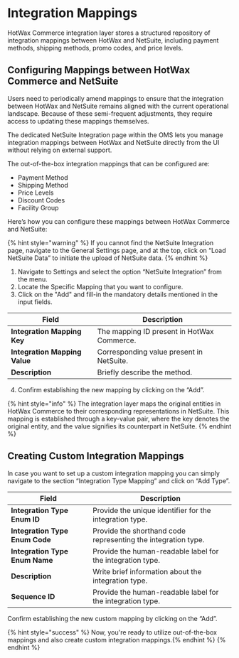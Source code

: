 # Integration Mappings

HotWax Commerce integration layer stores a structured repository of integration mappings between HotWax and NetSuite, including payment methods, shipping methods, promo codes, and price levels.

## Configuring Mappings between HotWax Commerce and NetSuite

Users need to periodically amend mappings to ensure that the integration between HotWax and NetSuite remains aligned with the current operational landscape. Because of these semi-frequent adjustments, they require access to updating these mappings themselves.

The dedicated NetSuite Integration page within the OMS lets you manage integration mappings between HotWax and NetSuite directly from the UI without relying on external support.

The out-of-the-box integration mappings that can be configured are:

- Payment Method
- Shipping Method
- Price Levels
- Discount Codes
- Facility Group

Here’s how you can configure these mappings between HotWax Commerce and NetSuite:

{% hint style="warning" %}
If you cannot find the NetSuite Integration page, navigate to the General Settings page, and at the top, click on “Load NetSuite Data” to initiate the upload of NetSuite data.
{% endhint %}

1. Navigate to Settings and select the option “NetSuite Integration” from the menu.
2. Locate the Specific Mapping that you want to configure.
3. Click on the "Add" and fill-in the mandatory details mentioned in the input fields.

| Field                   | Description                                      |
|-------------------------|--------------------------------------------------|
| **Integration Mapping Key**     | The mapping ID present in HotWax Commerce.       |
| **Integration Mapping Value**   | Corresponding value present in NetSuite.         |
| **Description**                | Briefly describe the method.                     |

4. Confirm establishing the new mapping by clicking on the “Add”.

{% hint style="info" %}
The integration layer maps the original entities in HotWax Commerce to their corresponding representations in NetSuite. This mapping is established through a key-value pair, where the key denotes the original entity, and the value signifies its counterpart in NetSuite.
{% endhint %}

## Creating Custom Integration Mappings

In case you want to set up a custom integration mapping you can simply navigate to the section “Integration Type Mapping” and click on “Add Type”.

| Field                          | Description                                                |
|--------------------------------|------------------------------------------------------------|
| **Integration Type Enum ID**    | Provide the unique identifier for the integration type.    |
| **Integration Type Enum Code**  | Provide the shorthand code representing the integration type. |
| **Integration Type Enum Name**  | Provide the human-readable label for the integration type.  |
| **Description**                 | Write brief information about the integration type.         |
| **Sequence ID**                 | Provide the human-readable label for the integration type.  |

Confirm establishing the new custom mapping by clicking on the “Add”.

{% hint style="success" %}
Now, you're ready to utilize out-of-the-box mappings and also create custom integration mappings.{% endhint %}
{% endhint %}
